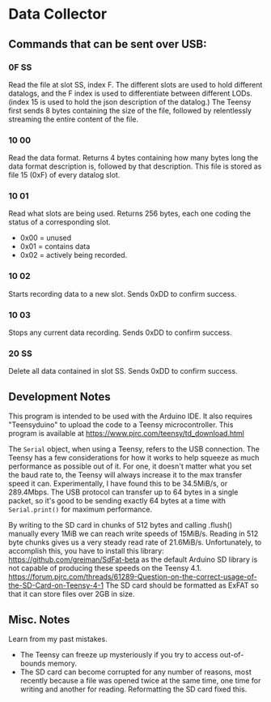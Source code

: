 # Data Collector

## Commands that can be sent over USB:

### 0F SS 
Read the file at slot SS, index F. The different slots are used to hold
different datalogs, and the F index is used to differentiate between different
LODs. (index 15 is used to hold the json description of the datalog.) The Teensy
first sends 8 bytes containing the size of the file, followed by relentlessly
streaming the entire content of the file.

### 10 00
Read the data format. Returns 4 bytes containing how many bytes long the data
format description is, followed by that description. This file is stored as 
file 15 (0xF) of every datalog slot.

### 10 01
Read what slots are being used. Returns 256 bytes, each one coding the status
of a corresponding slot. 
- 0x00 = unused
- 0x01 = contains data
- 0x02 = actively being recorded.

### 10 02
Starts recording data to a new slot. Sends 0xDD to confirm success.

### 10 03
Stops any current data recording. Sends 0xDD to confirm success.

### 20 SS
Delete all data contained in slot SS. Sends 0xDD to confirm success.

## Development Notes

This program is intended to be used with the Arduino IDE. It also requires
"Teensyduino" to upload the code to a Teensy microcontroller. This program
is available at https://www.pjrc.com/teensy/td_download.html

The `Serial` object, when using a Teensy, refers to the USB connection. The
Teensy has a few considerations for how it works to help squeeze as much
performance as possible out of it. For one, it doesn't matter what you set the
baud rate to, the Teensy will always increase it to the max transfer speed it
can. Experimentally, I have found this to be 34.5MiB/s, or 289.4Mbps. The USB
protocol can transfer up to 64 bytes in a single packet, so it's good to be
sending exactly 64 bytes at a time with `Serial.print()` for maximum
performance.

By writing to the SD card in chunks of 512 bytes and calling .flush() manually
every 1MiB we can reach write speeds of 15MiB/s. Reading in 512 byte chunks
gives us a very steady read rate of 21.6MiB/s. Unfortunately, to accomplish
this, you have to install this library: https://github.com/greiman/SdFat-beta as
the default Arduino SD library is not capable of producing these speeds on the
Teensy 4.1.
https://forum.pjrc.com/threads/61289-Question-on-the-correct-usage-of-the-SD-Card-on-Teensy-4-1
The SD card should be formatted as ExFAT so that it can store files over 2GB in
size.

## Misc. Notes
Learn from my past mistakes.

- The Teensy can freeze up mysteriously if you try to access out-of-bounds memory.
- The SD card can become corrupted for any number of reasons, most recently
  because a file was opened twice at the same time, one time for writing and 
  another for reading. Reformatting the SD card fixed this.
